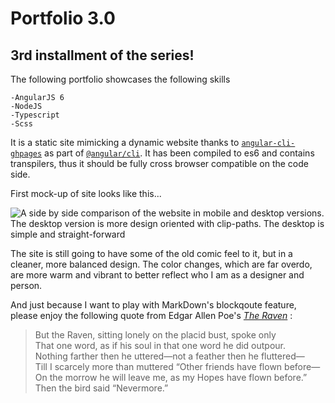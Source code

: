 # **Portfolio 3.0**

## 3rd installment of the series!

The following portfolio showcases the following skills

```
-AngularJS 6
-NodeJS
-Typescript
-Scss
```
It is a static site mimicking a dynamic website thanks to [`angular-cli-ghpages`][angular-cli-ghpages] as part of [`@angular/cli`][angular-cli]. It has been compiled to es6 and contains transpilers, thus it should be fully cross browser compatible on the code side.

First mock-up of site looks like this...

![A side by side comparison of the website in mobile and desktop versions. The desktop version is more design oriented with clip-paths. The desktop is simple and straight-forward][mock-up]

The site is still going to have some of the old comic feel to it, but in a cleaner, more balanced design. The color changes, which are far overdo, are more warm and vibrant to better reflect who I am as a designer and person.

And just because I want to play with MarkDown's blockqoute feature, please enjoy the following quote from Edgar Allen Poe's [_The Raven_][the-raven] :

>But the Raven, sitting lonely on the placid bust, spoke only  
That one word, as if his soul in that one word he did outpour.  
Nothing farther then he uttered—not a feather then he fluttered—  
Till I scarcely more than muttered “Other friends have flown before—  
On the morrow he will leave me, as my Hopes have flown before.”  
Then the bird said “Nevermore.”


[angular-cli-ghpages]: https://github.com/angular-schule/angular-cli-ghpages
[angular-cli]: https://github.com/angular/angular-cli
[mock-up]: https://i.imgur.com/ou3SKzZ.png
[the-raven]: https://en.wikipedia.org/wiki/The_Raven